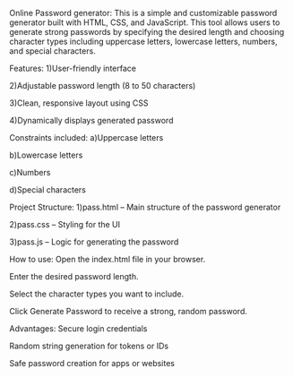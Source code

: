 Online Password generator:
This is a simple and customizable password generator built with HTML, CSS, and JavaScript. This tool allows users to generate strong passwords by specifying the desired length and choosing character types including uppercase letters, lowercase letters, numbers, and special characters.

Features:
1)User-friendly interface

2)Adjustable password length (8 to 50 characters)

3)Clean, responsive layout using CSS

4)Dynamically displays generated password

Constraints included:
a)Uppercase letters

b)Lowercase letters

c)Numbers

d)Special characters

Project Structure:
1)pass.html – Main structure of the password generator

2)pass.css – Styling for the UI

3)pass.js – Logic for generating the password

How to use:
Open the index.html file in your browser.

Enter the desired password length.

Select the character types you want to include.

Click Generate Password to receive a strong, random password.

Advantages:
Secure login credentials

Random string generation for tokens or IDs

Safe password creation for apps or websites
